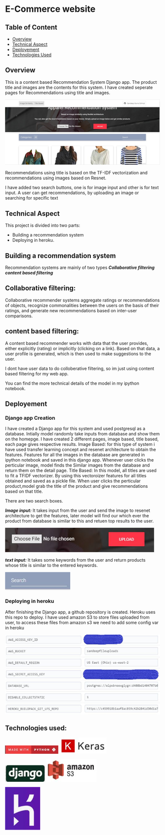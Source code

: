 # E-Commerce website

## Table of Content


- [Overview](#overview)
- [Technical Aspect](#Technical-Aspect)
- [Deployement](#Deployement)
- [Technologies Used](#Technologies-used)


## Overview
This is a content based Recommendation System Django app. The product title and images are the contents for this system. I have created seperate pages for Recommendations using title and images.

![Alt text](/pics/logos/overview.JPG?raw=true "Optional Title")

Recommendations using title is based on the TF-IDF vectorization and recommendations using images based on Resnet.

I have added two search buttons, one is for image input and other is for text input. A user can get recommendations, by uploading an image or searching for specific text



## Technical Aspect

This project is divided into two parts:
- Building a recommendation system
- Deploying in heroku.

## Building a recommendation system
Recommendation systems are mainly of two types
***Collaborative filtering***
***content based filtering***
## Collaborative filtering:
Collaborative recommender systems aggregate ratings or recommendations of objects, recognize commonalities between the users on the basis of their ratings, and generate new recommendations based on inter-user comparisons.
## content based filtering:
A content based recommender works with data that the user provides, either explicitly (rating) or implicitly (clicking on a link). Based on that data, a user profile is generated, which is then used to make suggestions to the user. 

I dont have user data to do colloberative filtering, so im just using content based filtering for my web app.

You can find the more technical details of the model in my ipython notebook.

## Deployement
### Django app Creation
I have created a Django app for this system and used postgresql as a database. Intially model randomly take inputs from database and show them on the homepge. 
I have created 2 different pages, image based, title based, each page gives respective results.
Image Based: for this type of system i have used transfer learning concept and resenet architecture to obtain the features. Features for all the images in the database are generated in ipython notebook and saved in this django app.
Whenever user clicks the perticular image, model finds the Similar images from the database and return them on the detail page.
Title Based: In this model, all titles are used to fit a TFIDF vectorizer. By using this vectoroizer features for all titles obtained and saved as a pickle file. When user clicks the perticular product,model grab the title of the product and give recommendations based on that title.


There are two search boxes.

***Image input:***
It takes input from the user and send the image to resenet architecture to get the features, later model will find our which ever the product from database is similar to this and retuen top results to the user.

![Alt text](/pics/logos/Image_search.JPG?raw=true "Optional Title")

***text input:***
It takes some keywords from the user and return products whose title is similar to the entered keywords.

![Alt text](/pics/logos/title_search.JPG?raw=true "Optional Title")

### Deploying in heroku
After finishing the Django app, a github repository is created. Heroku uses this repo to deploy.
I have used amazon S3 to store files uploaded from user, to access these files from amazon s3 we need to add some config var in heroku

![Alt text](/pics/logos/herokuConfig.JPG?raw=true "Optional Title")

## Technologies used:

![Alt text](/pics/logos/python.JPG?raw=true "Optional Title")
![Alt text](/pics/logos/keras.JPG?raw=true "Optional Title")

![Alt text](/pics/logos/django.JPG?raw=true "Optional Title")
![Alt text](/pics/logos/amazons3.JPG?raw=true "Optional Title")

![Alt text](/pics/logos/heroku.JPG?raw=true "Optional Title")


